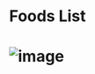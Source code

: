 <h1>Foods List<h1> 
  
 ![image](https://user-images.githubusercontent.com/91692235/187742730-9da52e66-56d9-41c6-a683-b027a68cf13b.png)

